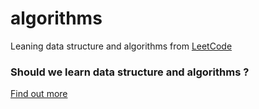 # algorithms
Leaning data structure and algorithms from [LeetCode](https://leetcode.com)

### Should we learn data structure and algorithms ? 
[Find out more](https://www.quora.com/Why-should-I-learn-data-structures-and-algorithms)
